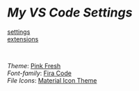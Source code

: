 # _My VS Code Settings_

[settings](https://github.com/murillo-nahas/vscode-settings/blob/main/vscode/settings.json) <br>
[extensions](https://github.com/murillo-nahas/vscode-settings/blob/main/vscode/extensions.json)

<br>

_Theme_: [Pink Fresh](https://vscodethemes.com/e/andrs-g.pink-fresh/pink-fresh) <br>
_Font-family_: [Fira Code](https://github.com/tonsky/FiraCode) <br>
_File Icons_: [Material Icon Theme](https://marketplace.visualstudio.com/items?itemName=PKief.material-icon-theme) <br>
